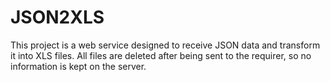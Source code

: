 # JSON2XLS

This project is a web service designed to receive JSON data and transform it into XLS files. All files are deleted after being sent to the requirer, so no information is kept on the server.

<br>


